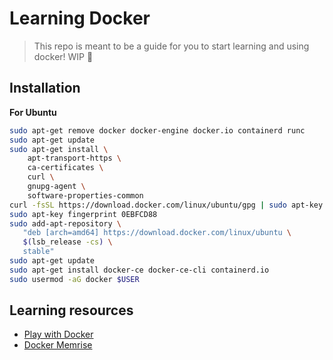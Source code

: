 # Learning Docker 

> This repo is meant to be a guide for you to start learning and using docker! WIP :construction:

## Installation 
**For Ubuntu**

```bash
sudo apt-get remove docker docker-engine docker.io containerd runc
sudo apt-get update
sudo apt-get install \
    apt-transport-https \
    ca-certificates \
    curl \
    gnupg-agent \
    software-properties-common
curl -fsSL https://download.docker.com/linux/ubuntu/gpg | sudo apt-key add -
sudo apt-key fingerprint 0EBFCD88
sudo add-apt-repository \
   "deb [arch=amd64] https://download.docker.com/linux/ubuntu \
   $(lsb_release -cs) \
   stable"
sudo apt-get update
sudo apt-get install docker-ce docker-ce-cli containerd.io
sudo usermod -aG docker $USER 

```

## Learning resources 


- [Play with Docker](https://training.play-with-docker.com/)
- [Docker Memrise](https://www.memrise.com/course/961872/docker-3/)
